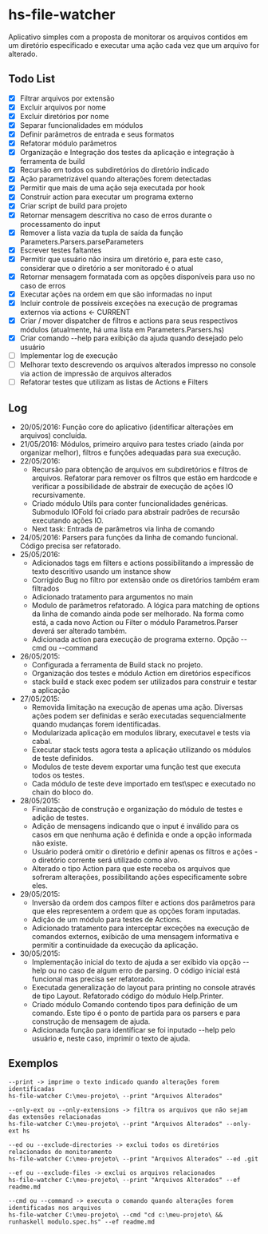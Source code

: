 # hs-file-watcher
Aplicativo simples com a proposta de monitorar os arquivos contidos em um diretório especificado e executar uma ação cada vez que um arquivo for alterado.

## Todo List
- [x] Filtrar arquivos por extensão
- [x] Excluir arquivos por nome
- [x] Excluir diretórios por nome
- [x] Separar funcionalidades em módulos
- [x] Definir parâmetros de entrada e seus formatos
- [x] Refatorar módulo parâmetros
- [x] Organização e Integração dos testes da aplicação e integração à ferramenta de build
- [x] Recursão em todos os subdiretórios do diretório indicado
- [x] Ação parametrizável quando alterações forem detectadas
- [x] Permitir que mais de uma ação seja executada por hook
- [x] Construir action para executar um programa externo
- [x] Criar script de build para projeto
- [x] Retornar mensagem descritiva no caso de erros durante o processamento do input
- [x] Remover a lista vazia da tupla de saída da função Parameters.Parsers.parseParameters
- [x] Escrever testes faltantes
- [x] Permitir que usuário não insira um diretório e, para este caso, considerar que o diretório a ser monitorado é o atual
- [x] Retornar mensagem formatada com as opções disponíveis para uso no caso de erros
- [x] Executar ações na ordem em que são informadas no input
- [x] Incluir controle de possíveis exceções na execução de programas externos via actions <- CURRENT
- [x] Criar / mover dispatcher de filtros e actions para seus respectivos módulos (atualmente, há uma lista em Parameters.Parsers.hs)
- [x] Criar comando --help para exibição da ajuda quando desejado pelo usuário
- [ ] Implementar log de execução
- [ ] Melhorar texto descrevendo os arquivos alterados impresso no console via action de impressão de arquivos alterados
- [ ] Refatorar testes que utilizam as listas de Actions e Filters

## Log
- 20/05/2016: Função core do aplicativo (identificar alterações em arquivos) concluída.
- 21/05/2016: Módulos, primeiro arquivo para testes criado (ainda por organizar melhor), filtros e funções adequadas para sua execução.
- 22/05/2016:
    - Recursão para obtenção de arquivos em subdiretórios e filtros de arquivos. Refatorar para remover os filtros que estão em hardcode e verificar a possibilidade de abstrair de execução de ações IO recursivamente.
    - Criado módulo Utils para conter funcionalidades genéricas. Submodulo IOFold foi criado para abstrair padrões de recursão executando ações IO.
    - Next task: Entrada de parâmetros via linha de comando
- 24/05/2016: Parsers para funções da linha de comando funcional. Código precisa ser refatorado.
- 25/05/2016:
    - Adicionados tags em filters e actions possibilitando a impressão de texto descritivo usando um instance show
    - Corrigido Bug no filtro por extensão onde os diretórios também eram filtrados
    - Adicionado tratamento para argumentos no main
    - Modulo de parâmetros refatorado. A lógica para matching de options da linha de comando ainda pode ser melhorado. Na forma como está, a cada novo Action ou Filter o módulo Parametros.Parser deverá ser alterado também.
    - Adicionada action para execução de programa externo. Opção --cmd ou --command
- 26/05/2015:
    - Configurada a ferramenta de Build stack no projeto.
    - Organização dos testes e módulo Action em diretórios específicos
    - stack build e stack exec podem ser utilizados para construir e testar a aplicação
- 27/05/2015:
    - Removida limitação na execução de apenas uma ação. Diversas ações podem ser definidas e serão executadas sequencialmente quando mudanças forem identificadas.
    - Modularizada aplicação em modulos library, executavel e tests via cabal.
    - Executar stack tests agora testa a aplicação utilizando os módulos de teste definidos.
    - Modulos de teste devem exportar uma função test que executa todos os testes.
    - Cada módulo de teste deve importado em test\spec e executado no chain do bloco do.
- 28/05/2015:
    - Finalização de construção e organização do módulo de testes e adição de testes.
    - Adição de mensagens indicando que o input é inválido para os casos em que nenhuma ação é definida e onde a opção informada não existe.
    - Usuário poderá omitir o diretório e definir apenas os filtros e ações - o diretório corrente será utilizado como alvo.
    - Alterado o tipo Action para que este receba os arquivos que sofreram alterações, possibilitando ações especificamente sobre eles.
- 29/05/2015:
    - Inversão da ordem dos campos filter e actions dos parâmetros para que eles representem a ordem que as opções foram inputadas.
    - Adição de um módulo para testes de Actions.
    - Adicionado tratamento para interceptar exceções na execução de comandos externos, exibicão de uma mensagem informativa e permitir a continuidade da execução da aplicação.
- 30/05/2015:
    - Implementação inicial do texto de ajuda a ser exibido via opção --help ou no caso de algum erro de parsing. O código inicial está funcional mas precisa ser refatorado.
    - Executada generalização do layout para printing no console através de tipo Layout. Refatorado código do módulo Help.Printer.
    - Criado módulo Comando contendo tipos para definição de um comando. Este tipo é o ponto de partida para os parsers e para construção de mensagem de ajuda.
    - Adicionada função para identificar se foi inputado --help pelo usuário e, neste caso, imprimir o texto de ajuda.

## Exemplos
    --print -> imprime o texto indicado quando alterações forem identificadas
    hs-file-watcher C:\meu-projeto\ --print "Arquivos Alterados"

    --only-ext ou --only-extensions -> filtra os arquivos que não sejam das extensões relacionadas
    hs-file-watcher C:\meu-projeto\ --print "Arquivos Alterados" --only-ext hs

    --ed ou --exclude-directories -> exclui todos os diretórios relacionados do monitoramento
    hs-file-watcher C:\meu-projeto\ --print "Arquivos Alterados" --ed .git

    --ef ou --exclude-files -> exclui os arquivos relacionados
    hs-file-watcher C:\meu-projeto\ --print "Arquivos Alterados" --ef readme.md

    --cmd ou --command -> executa o comando quando alterações forem identificadas nos arquivos
    hs-file-watcher C:\meu-projeto\ --cmd "cd c:\meu-projeto\ && runhaskell modulo.spec.hs" --ef readme.md